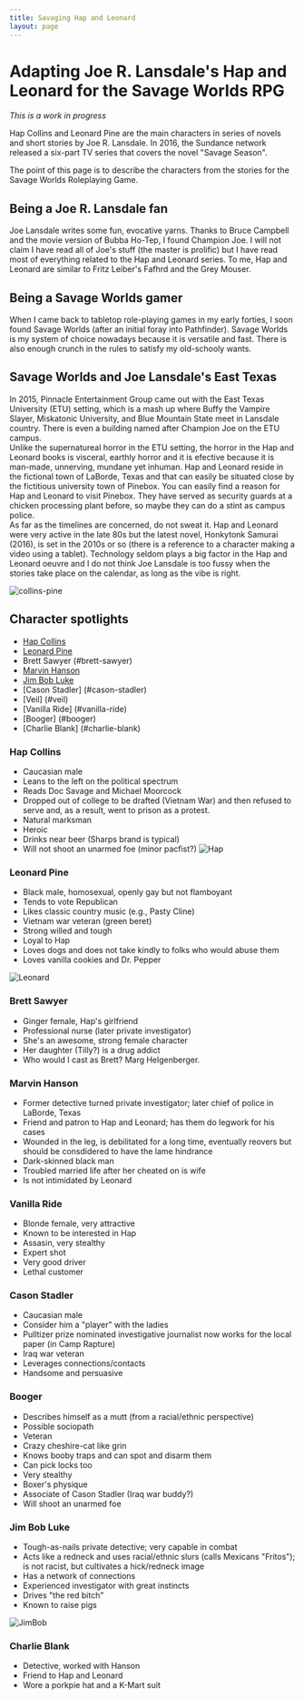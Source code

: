 ```yaml
---
title: Savaging Hap and Leonard
layout: page
---
```


# Adapting Joe R. Lansdale's Hap and Leonard for the Savage Worlds RPG

_This is a work in progress_

Hap Collins and Leonard Pine are the main characters in series of novels and
short stories by Joe R. Lansdale. In 2016, the Sundance network released a
six-part TV series that covers the novel "Savage Season".

The point of this page is to describe the characters from the stories for the
Savage Worlds Roleplaying Game.

## Being a Joe R. Lansdale fan


Joe Lansdale writes some fun, evocative yarns. Thanks to Bruce Campbell and the movie version of Bubba Ho-Tep, I found Champion Joe. I will not claim I have read all of Joe's stuff (the master is prolific) but I have read most of everything related to the Hap and Leonard series. To me, Hap and Leonard are similar to Fritz Leiber's Fafhrd and the Grey Mouser.   

## Being a Savage Worlds gamer                                                                                                                                                                                                                                                                                                                                                                                                                        
When I came back to tabletop role-playing games in my early forties, I soon found Savage Worlds (after an initial foray into Pathfinder). Savage Worlds is my system of choice nowadays because it is versatile and fast. There is also enough crunch in the rules to satisfy my old-schooly wants.                                                                                                                                                

## Savage Worlds and Joe Lansdale's East Texas                                                                                                                                                                                                                                                                                                                                                                                                                     
In 2015, Pinnacle Entertainment Group came out with the East Texas University (ETU) setting, which is a mash up where Buffy the Vampire Slayer, Miskatonic University, and Blue Mountain State meet in Lansdale country. There is even a building named after Champion Joe on the ETU campus.                                                                                                                                                      
Unlike the supernatureal horror in the ETU setting, the horror in the Hap and Leonard books is visceral, earthly horror and it is efective because it is man-made, unnerving, mundane yet inhuman.                                                                                                                                                                                                                                                Hap and Leonard reside in the fictional town of LaBorde, Texas and that can easily be situated close by the fictitious university town of Pinebox. You can easily find a reason for Hap and Leonard to visit Pinebox. They have served as security guards at a chicken processing plant before, so maybe they can do a stint as campus police.                                                                                                     
As far as the timelines are concerned, do not sweat it. Hap and Leonard were very active in the late 80s but the latest novel, Honkytonk Samurai (2016), is set in the 2010s or so (there is a reference to a character making a video using a tablet). Technology seldom plays a big factor in the Hap and Leonard oeuvre and I do not think Joe Lansdale is too fussy when the stories take place on the calendar, as long as the vibe is right. 

![collins-pine](http://images.amcnetworks.com/sundancechannel.com/wp-content/uploads/2016/01/HAP-AND-LEONARD_hap-collins_james-purefoy_leonard-pine-michael-k-williams_01_1000x594.jpg)                                                                                                                                                                                                                                                                           
## Character spotlights                                                                                                                                                                                                                                                                                                                                                                                                                               

*   [Hap Collins](#hap-collins)
*   [Leonard Pine](#leonard-pine)
*   Brett Sawyer (#brett-sawyer)
*   [Marvin Hanson](#marvin-hanson)
*   [Jim Bob Luke](#jim-bob-luke)
*   [Cason Stadler] (#cason-stadler)
*   [Veil] (#veil)
*   [Vanilla Ride] (#vanilla-ride)
*	[Booger] (#booger)
*	[Charlie Blank] (#charlie-blank)

### Hap Collins

* Caucasian male 
* Leans to the left on the political spectrum 
* Reads Doc Savage and Michael Moorcock 
* Dropped out of college to be drafted (Vietnam War) and then refused to serve and, as a result, went to prison as a protest. 
* Natural marksman 
* Heroic 
* Drinks near beer (Sharps brand is typical) 
* Will not shoot an unarmed foe (minor pacfist?)
![Hap](http://images.amcnetworks.com/sundancechannel.com/wp-content/uploads/2016/01/HAP-AND-LEONARD_hap-collins_james-purefoy_02_700x384.jpg)

### Leonard Pine                                                          

* Black male, homosexual, openly gay but not flamboyant 
* Tends to vote Republican 
* Likes classic country music (e.g., Pasty Cline) 
* Vietnam war veteran (green beret) 
* Strong willed and tough 
* Loyal to Hap
* Loves dogs and does not take kindly to folks who would abuse them 
* Loves vanilla cookies and Dr. Pepper       

![Leonard](http://images.amcnetworks.com/sundancechannel.com/wp-content/uploads/2016/03/Michael-Kenneth-Williams-Leonard-Pine-Hap-and-Leonard-101-700384.jpg)                                   

### Brett Sawyer

* Ginger female, Hap's girlfriend
* Professional nurse (later private investigator)
* She's an awesome, strong female character
* Her daughter (Tilly?) is a drug addict 
* Who would I cast as Brett? Marg Helgenberger.


### Marvin Hanson

* Former detective turned private investigator; later chief of police in LaBorde, Texas
* Friend and patron to Hap and Leonard; has them do legwork for his cases
* Wounded in the leg, is debilitated for a long time, eventually reovers but should be consdidered to have the lame hindrance
* Dark-skinned black man
* Troubled married life after her cheated on is wife
* Is not intimidated by Leonard

### Vanilla Ride                                                          

* Blonde female, very attractive
* Known to be interested in Hap
* Assasin, very stealthy
* Expert shot
* Very good driver
* Lethal customer                                                                                                                                                                                                                                     

### Cason Stadler

* Caucasian male
* Consider him a "player" with the ladies
* Pulltizer prize nominated investigative journalist now works for the local paper (in Camp Rapture) 
* Iraq war veteran 
* Leverages connections/contacts 
* Handsome and persuasive                                                                                                                  

### Booger                                                        

*   Describes himself as a mutt (from a racial/ethnic perspective)
*   Possible sociopath
*   Veteran
*   Crazy cheshire-cat like grin
*   Knows booby traps and can spot and disarm them
*   Can pick locks too
*   Very stealthy
*   Boxer's physique
*   Associate of Cason Stadler (Iraq war buddy?)
*   Will shoot an unarmed foe

### Jim Bob Luke

* Tough-as-nails private detective; very capable in combat
* Acts like a redneck and uses racial/ethnic slurs (calls Mexicans "Fritos"); is not racist, but cultivates a hick/redneck image
* Has a network of connections
* Experienced investigator with great instincts
* Drives "the red bitch"
* Known to raise pigs

![JimBob](http://files.list.co.uk/images/2014/06/09/cij-still-281-lst141322.jpg)

### Charlie Blank

* Detective, worked with Hanson
* Friend to Hap and Leonard
* Wore a porkpie hat and a K-Mart suit
